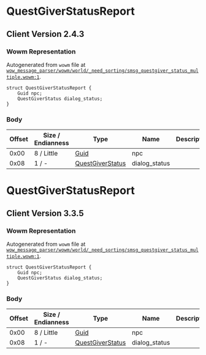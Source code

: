 # QuestGiverStatusReport

## Client Version 2.4.3

### Wowm Representation

Autogenerated from `wowm` file at [`wow_message_parser/wowm/world/_need_sorting/smsg_questgiver_status_multiple.wowm:1`](https://github.com/gtker/wow_messages/tree/main/wow_message_parser/wowm/world/_need_sorting/smsg_questgiver_status_multiple.wowm#L1).
```rust,ignore
struct QuestGiverStatusReport {
    Guid npc;
    QuestGiverStatus dialog_status;
}
```
### Body

| Offset | Size / Endianness | Type | Name | Description | Comment |
| ------ | ----------------- | ---- | ---- | ----------- | ------- |
| 0x00 | 8 / Little | [Guid](../spec/packed-guid.md) | npc |  |  |
| 0x08 | 1 / - | [QuestGiverStatus](questgiverstatus.md) | dialog_status |  |  |

# QuestGiverStatusReport

## Client Version 3.3.5

### Wowm Representation

Autogenerated from `wowm` file at [`wow_message_parser/wowm/world/_need_sorting/smsg_questgiver_status_multiple.wowm:1`](https://github.com/gtker/wow_messages/tree/main/wow_message_parser/wowm/world/_need_sorting/smsg_questgiver_status_multiple.wowm#L1).
```rust,ignore
struct QuestGiverStatusReport {
    Guid npc;
    QuestGiverStatus dialog_status;
}
```
### Body

| Offset | Size / Endianness | Type | Name | Description | Comment |
| ------ | ----------------- | ---- | ---- | ----------- | ------- |
| 0x00 | 8 / Little | [Guid](../spec/packed-guid.md) | npc |  |  |
| 0x08 | 1 / - | [QuestGiverStatus](questgiverstatus.md) | dialog_status |  |  |

